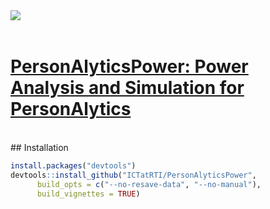 <img src="http://pact.eastus.cloudapp.azure.com/Content/personalytics-logo.jpg" align="left" />
<br />
<br />

[**PersonAlyticsPower: Power Analysis and Simulation for PersonAlytics**](https://personalytics.rti.org/)
========================================================

<br />
## Installation

```r
install.packages("devtools")
devtools::install_github("ICTatRTI/PersonAlyticsPower", 
      build_opts = c("--no-resave-data", "--no-manual"), 
      build_vignettes = TRUE)
```

